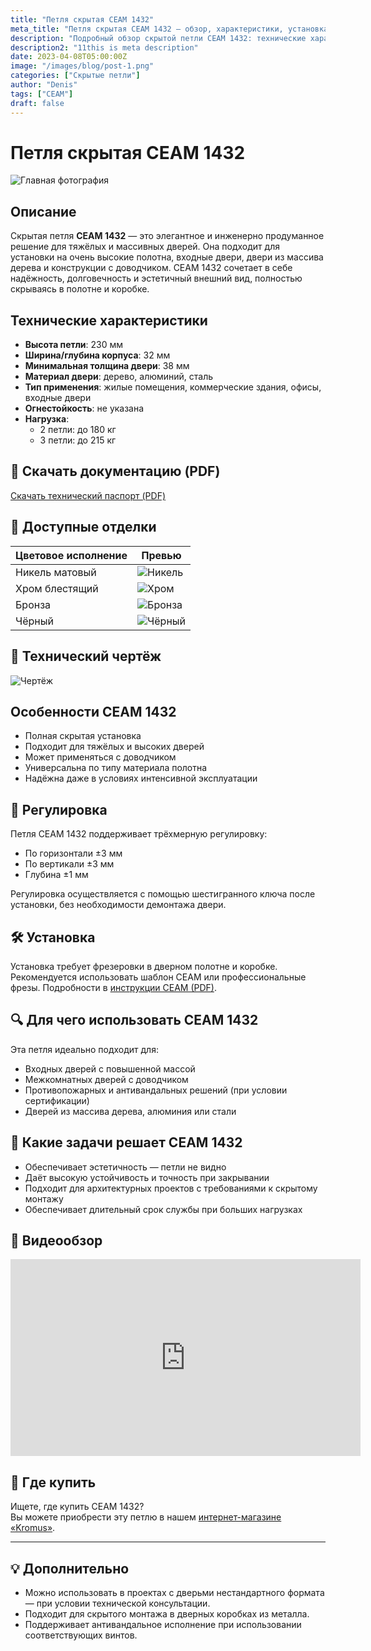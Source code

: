 ```yaml
---
title: "Петля скрытая CEAM 1432"
meta_title: "Петля скрытая CEAM 1432 — обзор, характеристики, установка"
description: "Подробный обзор скрытой петли CEAM 1432: технические характеристики, фото, инструкция по установке, отзывы пользователей. Надёжное решение для тяжёлых дверей до 215 кг."
description2: "11this is meta description"
date: 2023-04-08T05:00:00Z
image: "/images/blog/post-1.png"
categories: ["Скрытые петли"]
author: "Denis"
tags: ["CEAM"]
draft: false
---
```


# Петля скрытая CEAM 1432

![Главная фотография](https://www.ceamitalia.it/wp-content/uploads/2021/04/1432-CEAM.jpg)

## Описание

Скрытая петля **CEAM 1432** — это элегантное и инженерно продуманное решение для тяжёлых и массивных дверей. Она подходит для установки на очень высокие полотна, входные двери, двери из массива дерева и конструкции с доводчиком. CEAM 1432 сочетает в себе надёжность, долговечность и эстетичный внешний вид, полностью скрываясь в полотне и коробке.

## Технические характеристики

- **Высота петли**: 230 мм  
- **Ширина/глубина корпуса**: 32 мм  
- **Минимальная толщина двери**: 38 мм  
- **Материал двери**: дерево, алюминий, сталь  
- **Тип применения**: жилые помещения, коммерческие здания, офисы, входные двери  
- **Огнестойкость**: не указана  
- **Нагрузка**:
  - 2 петли: до 180 кг  
  - 3 петли: до 215 кг  

## 📄 Скачать документацию (PDF)

[Скачать технический паспорт (PDF)](https://www.ceamitalia.it/wp-content/uploads/2021/04/1432_CEAM.pdf)

## 🎨 Доступные отделки

| Цветовое исполнение | Превью |
|---------------------|--------|
| Никель матовый      | ![Никель](https://www.ceamitalia.it/wp-content/uploads/2021/04/1432-CEAM.jpg) |
| Хром блестящий      | ![Хром](https://www.ceamitalia.it/wp-content/uploads/2021/04/1432-CEAM-cromo.jpg) |
| Бронза              | ![Бронза](https://www.ceamitalia.it/wp-content/uploads/2021/04/1432-CEAM-bronzo.jpg) |
| Чёрный              | ![Чёрный](https://www.ceamitalia.it/wp-content/uploads/2021/04/1432-CEAM-nero.jpg) |

## 📐 Технический чертёж

![Чертёж](https://www.ceamitalia.it/wp-content/uploads/2021/04/1432-CEAM-scheda.jpg)

## Особенности CEAM 1432

- Полная скрытая установка
- Подходит для тяжёлых и высоких дверей
- Может применяться с доводчиком
- Универсальна по типу материала полотна
- Надёжна даже в условиях интенсивной эксплуатации

## 🔧 Регулировка

Петля CEAM 1432 поддерживает трёхмерную регулировку:

- По горизонтали ±3 мм  
- По вертикали ±3 мм  
- Глубина ±1 мм  

Регулировка осуществляется с помощью шестигранного ключа после установки, без необходимости демонтажа двери.

## 🛠 Установка

Установка требует фрезеровки в дверном полотне и коробке. Рекомендуется использовать шаблон CEAM или профессиональные фрезы. Подробности в [инструкции CEAM (PDF)](https://www.ceamitalia.it/wp-content/uploads/2021/04/1432_CEAM.pdf).

## 🔍 Для чего использовать CEAM 1432

Эта петля идеально подходит для:

- Входных дверей с повышенной массой
- Межкомнатных дверей с доводчиком
- Противопожарных и антивандальных решений (при условии сертификации)
- Дверей из массива дерева, алюминия или стали

## 🎯 Какие задачи решает CEAM 1432

- Обеспечивает эстетичность — петли не видно
- Даёт высокую устойчивость и точность при закрывании
- Подходит для архитектурных проектов с требованиями к скрытому монтажу
- Обеспечивает длительный срок службы при больших нагрузках

## 🎥 Видеообзор

<iframe width="560" height="315" src="https://www.youtube.com/embed/qWsJDkcfXmI" title="Установка CEAM 1432" frameborder="0" allowfullscreen></iframe>

## 🛒 Где купить

Ищете, где купить CEAM 1432?  
Вы можете приобрести эту петлю в нашем [интернет-магазине «Kromus»](https://kromus.ru/catalog/ceam/1432).

---

## 💡 Дополнительно

- Можно использовать в проектах с дверьми нестандартного формата — при условии технической консультации.
- Подходит для скрытого монтажа в дверных коробках из металла.
- Поддерживает антивандальное исполнение при использовании соответствующих винтов.

